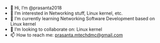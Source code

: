 - 👋 Hi, I’m @prasanta2018
- 👀 I’m interested in Networking stuff, Linux kernel, etc.
- 🌱 I’m currently learning Networking Software Development based on Linux kernel
- 💞️ I’m looking to collaborate on: Linux kernel
- 📫 How to reach me: prasanta.mtechdmc@gmail.com

<!---
prasanta2018/prasanta2018 is a ✨ special ✨ repository because its `README.md` (this file) appears on your GitHub profile.
You can click the Preview link to take a look at your changes.
--->
